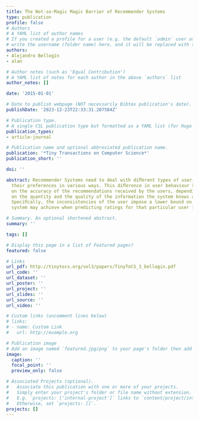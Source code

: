 ```yaml
---
title: The Not-so-Magic Magic Barrier of Recommender Systems
type: publication 
profile: false
# Authors
# A YAML list of author names
# If you created a profile for a user (e.g. the default `admin` user at `content/authors/admin/`), 
# write the username (folder name) here, and it will be replaced with their full name and linked to their profile.
authors:
- Alejandro Bellogín
- alan

# Author notes (such as 'Equal Contribution')
# A YAML list of notes for each author in the above `authors` list
author_notes: []

date: '2015-01-01'

# Date to publish webpage (NOT necessarily Bibtex publication's date).
publishDate: '2023-12-23T22:33:31.207584Z'

# Publication type.
# A single CSL publication type but formatted as a YAML list (for Hugo requirements).
publication_types:
- article-journal

# Publication name and optional abbreviated publication name.
publication: '*Tiny Transactions on Computer Science*'
publication_short: ''

doi: ''

abstract: Recommender Systems need to deal with diﬀerent types of users who represent
  their preferences in various ways. This diﬀerence in user behaviour has a deep impact
  on the accuracy of the recommendations received by the users, depending, mostly,
  on the quantity and the quality of the information the system knows about the user.
  Speciﬁcally, the inconsistencies of the user impose a lower bound on the error the
  system may achieve when predicting ratings for that particular user [3].

# Summary. An optional shortened abstract.
summary: ''

tags: []

# Display this page in a list of Featured pages?
featured: false

# Links
url_pdf: http://tinytocs.org/vol3/papers/TinyToCS_3_bellogin.pdf
url_code: ''
url_dataset: ''
url_poster: ''
url_project: ''
url_slides: ''
url_source: ''
url_video: ''

# Custom links (uncomment lines below)
# links:
# - name: Custom Link
#   url: http://example.org

# Publication image
# Add an image named `featured.jpg/png` to your page's folder then add a caption below.
image:
  caption: ''
  focal_point: ''
  preview_only: false

# Associated Projects (optional).
#   Associate this publication with one or more of your projects.
#   Simply enter your project's folder or file name without extension.
#   E.g. `projects: ['internal-project']` links to `content/project/internal-project/index.md`.
#   Otherwise, set `projects: []`.
projects: []
---
```



